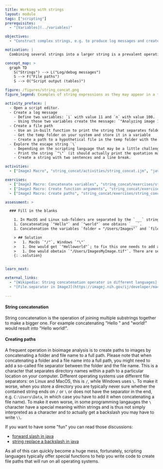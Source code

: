 ```yaml
---
title: Working with strings
layout: module
tags: ["scripting"]
prerequisites: 
  - "[Variables](../variables)"

objectives:
  - "Construct complex strings, e.g. to produce log messages and create file paths"

motivation: |
  Combining several strings into a larger string is a prevalent operation in scripting. This is useful, e.g., to create file paths and create log messages. Such concatenation of strings is surprisingly error prone and it is thus important to learn it properly and be aware of all the pitfalls.

concept_map: >
  graph TD
    S("Strings") --> L("Log/debug messages")
    S --> F("File paths")
    S --> O("Script output (tables)")

figure: /figures/string_concat.png
figure_legend: Examples of string expressions as they may appear in a typical bioimage analysis script (in some hypothetical scripting language).

activity_preface: |
  - Open a script editor.
  - Create a log message
    - Define two variables: `i` with value 11 and `n` with value 100.
    - Using those two variables create the message: `"Analyzing image 11/100..."`.
  - Create a file path
    - Use an in-built function to print the string that separates folders on your operating system
    - Get the temp folder on your system and store it in a variable
    - Create a path to a hypothetical file in the temp folder with the help of the separator string create a path.
  - Explore the escape string `\`
    - Depending on the scripting language that may be a little challenge.
    - Print the string `"\"` (it should actually print the quotation marks!)
    - Create a string with two sentences and a line break.

activities:
  - ["ImageJ Macro", "string_concat/activities/string_concat.ijm", "java"]

exercises:
  - ["ImageJ Macro: Concatenate variables", "string_concat/exercises/string_concat_imagejmacro.md"]
  - ["ImageJ Macro: Create function arguments", "string_concat/exercises/string_concat_imagejmacro2.md"]
  - ["ImageJ Macro: Create paths", "string_concat/exercises/string_concat_imagejmacro3.md"]

assessment: >

  ### Fill in the blanks

    1. In MacOS and Linux sub-folders are separated by the `___` string, whereas on Windows they are separated by the `___` string.
    1. Concatenating `"Hello"` and `"world"` one obtains `___`.
    1. Concatenation the variables `folder = "/Users/Images"` and `file = "MyImage.tif"` one obtains `___`.

    > ## Solution
    >   1. MacOs `"/"`, Windows `"\"`
    >   1. One would get `"Helloworld"`; to fix this one needs to add a third `" "` string in the middle to get `"Hello world"`. 
    >   1. One would obetain `"/Users/ImagesMyImage.tif"`. There are several ways to fix this, depending on the scripting language. A good way is to use functions such as, e.g., `os.path.join( folder, file )` in python, because this will work for both cases: `folder = "/Users/Images"` and `folder = "/Users/Images/"`.
    {: .solution}
    

learn_next:

external_links:
  - "[Wikipedia: String concatenation operator in different languages](https://en.wikipedia.org/wiki/Comparison_of_programming_languages_(strings))"
  - "[File.separator in ImageJ](https://imagej.nih.gov/ij/developer/macro/functions.html#F)"
  
---
```


#### String concatenation

String concatenation is the operation of joining multiple substrings together to make a bigger one. For example concatenating "Hello " and "world!" would result into "Hello world!". 

#### Creating paths

A frequent operation in bioimage analysis is to create paths to images by concatenating a folder and file name to a full path. Please note that when concatenating a folder and a file name into a full path, you might need to add a so-called file separator between the folder and the file name. This is a character that separates directory names within a path to a particular location on your computer. Different operating systems use different file separators: on Linux and MacOS, this is `/`, while Windows uses `\`. To make it worse, when you store a directory you are typically never sure whether the contained string ends on `/` or `\` or does not have the separator in the end, e.g. `C:\Users\Data`, in which case you have to add it when concatenating a file name). To make it even worse, in some programming langauges the `\` character have a special meaning within strings and is thus not simply interpreted as a character and to actually get a backslash you may have to write `\\`.

If you want to have some "fun" you can read those discussions:
- [forward slash in java](https://stackoverflow.com/questions/9575116/forward-slash-in-java-regex)
- [string replace a backslash in java](https://stackoverflow.com/questions/5596458/string-replace-a-backslash)

As all of this can quickly become a huge mess, fortunately, scripting languages typically offer special functions to help you write code to create file paths that will run on all operating systems. 

